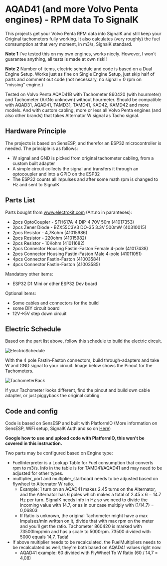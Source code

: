 # AQAD41 (and more Volvo Penta engines) - RPM data To SignalK
This projects get your Volvo Penta RPM data into SignalK and still keep your Original tachometers fully working.
It also calculates (very roughly) the fuel comsumption at that very moment, in m3/s, SignalK standard.

**Note 1** I've tested this on my own engines, works nicely. However, I won't guarantee anything, all tests is made at own risk!!

**Note 2** Number of items, electric schedule and code is based on a Dual Engine Setup. Works just as fine on Single Engine Setup, just skip half of parts and comment out code (not necessary, no signal = 0 rpm on "missing" engine.)

Tested on Volvo Penta AQAD41B with Tachometer 860420 (with hourmeter) and Tachometer (ArtNo unknown) without hourmeter. 
Should be compatible with AQAD31, AQAD41, TAMD31, TAMD41, KAD42, KAMD42 and more models. And with custom cabling, more or less all Volvo Penta engines (and also other brands) that takes Alternator W signal as Tacho signal.

## Hardware Principle

The projects is based on SensESP, and therefor an ESP32 microcontroller is needed.
The principle is as follows:
- W signal and GND is picked from original tachometer cabling, from a custom built adapter
- A simple circuit collects the signal and transfers it through an optocoupler and into a GPIO on the ESP32
- The ESP32 counts all impulses and after some math rpm is changed to Hz and sent to SignalK

## Parts List

Parts bought from www.electrokit.com (Art.no in paranteses):
- 2pcs OptoCoupler - SFH617A-4 DIP-4 70V 50m (41017353)
- 2pcs Zener Diode - BZX55C3V3 DO-35 3.3V 500mW (40310015)
- 2pcs Resistor - 4,7Kohm (41015986)
- 2pcs	Resistor - 220ohm (41015982)
- 2pcs	Resistor - 10Kohm (41011682)
- 2pcs	Connector Housing Fastin-Faston Female 4-pole (41017438)
- 2pcs	Connector Housing Fastin-Faston Male 4-pole (41011051)
- 4pcs	Connector Fastin-Faston (41003584)
- 4pcs	Connector Fastin-Faston (41003585)

Mandatory other items:
- ESP32 D1 Mini or other ESP32 Dev board

Optional items:
- Some cables and connectors for the build
- some DIY circuit board 
- 12V->5V step down circuit

## Electric Schedule

Based on the part list above, follow this schedule to build the electric circuit.

![ElectricSchedule](https://github.com/LundSoftwares/AQAD41-TachoToSignalK/assets/23386303/b7aa5950-1433-4f2b-ab88-8660a66f81c6)

With the 4 pole Fastin-Faston connectors, build through-adapters and take W and GND signal to your circuit. Image below shows the Pinout for the Tachometers.

![TachometerBack](https://github.com/LundSoftwares/AQAD41-TachoToSignalK/assets/23386303/5e56d8b8-a16e-4fc1-baa6-6919d1384510)

If your Tachometer looks different, find the pinout and build own cable adapter, or just piggyback the original cabling.

## Code and config

Code is based on SensESP and built with PlatformIO (More information on SensESP, WiFi setup, SignalK Auth and so on [Here](https://signalk.org/SensESP/pages/getting_started/))

**Google how to use and upload code with PlatformIO, this won't be covered in this instruction.**

Two parts may be configured based on Engine type:
- FuelInterpreter is a Lookup Table for Fuel consumption that converts rpm to m3/s. Info in the table is for TAMD41/AQAD41 and may need to be adjusted for other types.
- multiplier_port and multiplier_starboard needs to be adjusted based on flywheel to Alternator W ratio.
  - Example: 1 turn on an AQAD41 makes 2.45 turns on the Alternator, and the Alternator has 6 poles which makes a total of 2.45 x 6 = 14.7 Hz per turn. SignalK needs info in Hz so we need to divide the incoming value with 14.7, or as in our case multiply with (1/14.7) = 0,06803
  - If Ratio is unknown, the original Tachometer might have a max Impulses/min written on it, divide that with max rpm on the meter and you'll get the ratio. Tachometer 860420 is marked with 73500Imp/min and has a scale to 5000rpm. 73500 divided with 5000 equals 14,7, Tada!
- If above multiplier needs to be recalculated, the FuelMultipliers needs to be recalculated as well, they're both based on AQAD41 values right now.
  - AQAD41 example:  60 divided with FlyWheel To W Ratio (60 / 14,7 = 4,08) 
    

